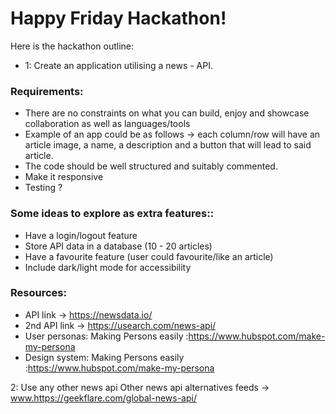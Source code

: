 # Happy Friday Hackathon!

Here is the hackathon outline:

- 1: Create an application utilising a news - API.

### Requirements:

- There are no constraints on what you can build, enjoy and showcase collaboration as well as languages/tools
- Example of an app could be as follows -> each column/row will have an article image, a name, a description and a button that will lead to said article.
- The code should be well structured and suitably commented.
- Make it responsive
- Testing ?

### Some ideas to explore as extra features::

- Have a login/logout feature
- Store API data in a database (10 - 20 articles)
- Have a favourite feature (user could favourite/like an article)
- Include dark/light mode for accessibility

### Resources:

- API link -> https://newsdata.io/
- 2nd API link -> https://usearch.com/news-api/
- User personas: Making Persons easily :https://www.hubspot.com/make-my-persona
- Design system: Making Persons easily :https://www.hubspot.com/make-my-persona

2: Use any other news api
Other news api alternatives feeds -> www.https://geekflare.com/global-news-api/
